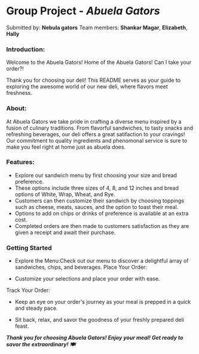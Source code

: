 # Group Project - *Abuela Gators*

Submitted by: **Nebula gators**
Team members: **Shankar Magar**, **Elizabeth**, **Hally**

### Introduction:
Welcome to the Abuela Gators! Home of the Abuela Gators! Can I take your order?!

Thank you for choosing our deli! This README serves as your guide to exploring the awesome world of our new deli, where flavors meet freshness. 

### About:
At Abuela Gators we take pride in crafting a diverse menu inspired by a fusion of culinary traditions.
From flavorful sandwiches, to tasty snacks and refreshing beverages, our deli offers a great satifaction to your cravings!
Our commitment to quality ingredients and phenomonal service is sure to make you feel right at home just as abuela does.

### Features:
- Explore our sandwich menu by first choosing your size and bread preference.
- These options include three sizes of 4, 8, and 12 inches and bread options of White, Wrap, Wheat, and Rye.
- Customers can then customize their sandwich by choosing toppings such as cheese, meats, sauces, and the option to toast their meal. 
- Options to add on chips or drinks of preference is available at an extra cost. 
- Completed orders are then made to customers satisfaction as they are given a receipt and await their purchase.

### Getting Started
- Explore the Menu:Check out our menu to discover a delightful array of sandwiches, chips, and beverages.
Place Your Order:

- Customize your selections and place your order with ease.

Track Your Order:
- Keep an eye on your order's journey as your meal is prepped in a quick and steady pace.

- Sit back, relax, and savor the goodness of your freshly prepared deli feast.

***Thank you for choosing Abuela Gators! Enjoy your meal! Get ready to savor the extraordinary! 🍽️***


 



